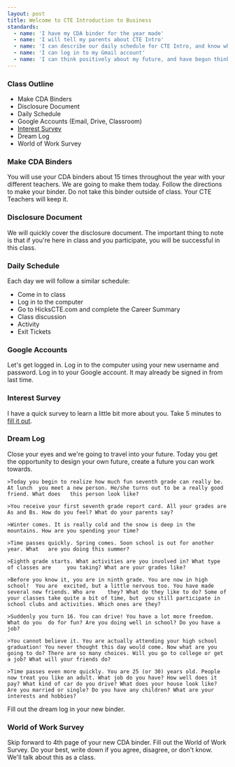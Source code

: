 ```yaml
---
layout: post
title: Welcome to CTE Introduction to Business
standards:
  - name: 'I have my CDA binder for the year made'
  - name: 'I will tell my parents about CTE Intro'
  - name: 'I can describe our daily schedule for CTE Intro, and know what I am supposed to do when I get to class'
  - name: 'I can log in to my Gmail account'
  - name: 'I can think positively about my future, and have begun thinking about what I want out of my life'
---
```


### Class Outline

* Make CDA Binders
* Disclosure Document
* Daily Schedule
* Google Accounts (Email, Drive, Classroom)
* [Interest Survey](https://docs.google.com/a/alpinedistrict.org/spreadsheet/viewform?usp=drive_web&formkey=dG9UUlQ5S3dCeEZLUUdLYmthN0dWU2c6MQ#gid=0)
* Dream Log
* World of Work Survey

### Make CDA Binders

You will use your CDA binders about 15 times throughout the year with your different teachers. We are going to make them today. Follow the directions to make your binder. Do not take this binder outside of class. Your CTE Teachers will keep it.

### Disclosure Document

We will quickly cover the disclosure document. The important thing to note is that if you're here in class and you participate, you will be successful in this class.

### Daily Schedule

Each day we will follow a similar schedule:

* Come in to class
* Log in to the computer
* Go to HicksCTE.com and complete the Career Summary
* Class discussion
* Activity
* Exit Tickets

### Google Accounts

Let's get logged in. Log in to the computer using your new username and password. Log in to your Google account. It may already be signed in from last time.

### Interest Survey

I have a quick survey to learn a little bit more about you. Take 5 minutes to [fill it out](https://docs.google.com/a/alpinedistrict.org/spreadsheet/viewform?usp=drive_web&formkey=dG9UUlQ5S3dCeEZLUUdLYmthN0dWU2c6MQ#gid=0).

### Dream Log

Close your eyes and we're going to travel into your future. Today you get the opportunity to design your own future, create a future you can work towards.

	>Today you begin to realize how much fun seventh grade can really be. At lunch 	you meet a new person. He/she turns out to be a really good friend. What does 	this person look like?

	>You receive your first seventh grade report card. All your grades are As and Bs. How do you feel? What do your parents say?
	
	>Winter comes. It is really cold and the snow is deep in the mountains. How are you spending your time?

	>Time passes quickly. Spring comes. Soon school is out for another year. What 	are you doing this summer? 

	>Eighth grade starts. What activities are you involved in? What type of classes are 	you taking? What are your grades like?
	
	>Before you know it, you are in ninth grade. You are now in high school!  You are  excited, but a little nervous too. You have made several new friends. Who are 	they? What do they like to do? Some of your classes take quite a bit of time, but  you still participate in school clubs and activities. Which ones are they?

	>Suddenly you turn 16. You can drive! You have a lot more freedom. What do you 	do for fun? Are you doing well in school? Do you have a job?

	>You cannot believe it. You are actually attending your high school graduation! You never thought this day would come. Now what are you going to do? There are so many choices. Will you go to college or get a job? What will your friends do?

	>Time passes even more quickly. You are 25 (or 30) years old. People now treat you like an adult. What job do you have? How well does it pay? What kind of car do you drive? What does your house look like? Are you married or single? Do you have any children? What are your interests and hobbies?

Fill out the dream log in your new binder.

### World of Work Survey

Skip forward to 4th page of your new CDA binder. Fill out the World of Work Survey. Do your best, write down if you agree, disagree, or don't know. We'll talk about this as a class.